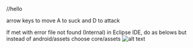 //hello

arrow keys to move
A to suck and D to attack 


If met with error file not found (Internal) in Eclipse IDE, do as belows but instead of android/assets choose core/assets
![alt text](https://scontent-hkt1-2.xx.fbcdn.net/v/t1.15752-9/122106336_455779048730627_4771684404515172747_n.jpg?_nc_cat=108&ccb=2&_nc_sid=ae9488&_nc_ohc=HYZhXLmz4i4AX9Clar3&_nc_ht=scontent-hkt1-2.xx&oh=fc6a71f476d066bc2d0b6957e24b3eec&oe=5FBDC34D)
